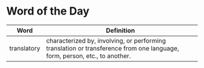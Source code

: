 # Word of the Day

|Word|Definition|
|---|---|
|translatory|characterized by, involving, or performing translation or transference from one language, form, person, etc., to another.|